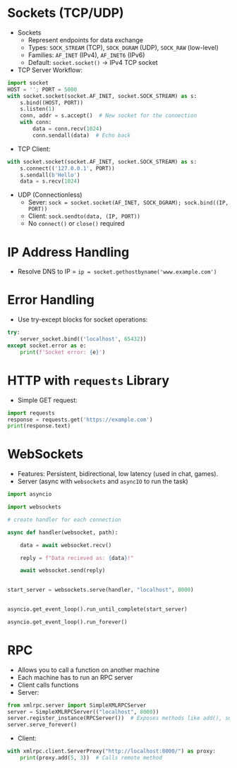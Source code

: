 # Sockets (TCP/UDP)
- Sockets
	- Represent endpoints for data exchange
	- Types: `SOCK_STREAM` (TCP), `SOCK_DGRAM` (UDP), `SOCK_RAW` (low-level)
	- Families: `AF_INET` (IPv4), `AF_INET6` (IPv6)
	- Default: `socket.socket()` $\to$ IPv4 TCP socket
- TCP Server Workflow:
``` python
import socket
HOST = ''; PORT = 5000
with socket.socket(socket.AF_INET, socket.SOCK_STREAM) as s:
    s.bind((HOST, PORT))
    s.listen(1)
    conn, addr = s.accept()  # New socket for the connection
    with conn:
        data = conn.recv(1024)
        conn.sendall(data)  # Echo back
```
- TCP Client:
``` python
with socket.socket(socket.AF_INET, socket.SOCK_STREAM) as s:
    s.connect(('127.0.0.1', PORT))
    s.sendall(b'Hello')
    data = s.recv(1024)
```
- UDP (Connectionless)
	- Sever: `sock = socket.socket(AF_INET, SOCK_DGRAM); sock.bind((IP, PORT))`
	- Client: `sock.sendto(data, (IP, PORT))`
	- No `connect()` or `close()` required
# IP Address Handling
- Resolve DNS to IP = `ip = socket.gethostbyname('www.example.com')`

# Error Handling
- Use try-except blocks for socket operations:
``` python
try:
    server_socket.bind(('localhost', 65432))
except socket.error as e:
    print(f'Socket error: {e}')
```

# HTTP with `requests` Library
- Simple GET request:
``` python
import requests
response = requests.get('https://example.com')
print(response.text)
```

# WebSockets
- Features: Persistent, bidirectional, low latency (used in chat, games).
- Server (async with `websockets` and `asyncIO` to run the task)
``` python
import asyncio

import websockets

# create handler for each connection

async def handler(websocket, path):

    data = await websocket.recv()

    reply = f"Data recieved as: {data}!"

    await websocket.send(reply)

  
start_server = websockets.serve(handler, "localhost", 8000)

  
asyncio.get_event_loop().run_until_complete(start_server)

asyncio.get_event_loop().run_forever()
```

# RPC
- Allows you to call a function on another machine
- Each machine has to run an RPC server
- Client calls functions
- Server:
```python
from xmlrpc.server import SimpleXMLRPCServer
server = SimpleXMLRPCServer(("localhost", 8000))
server.register_instance(RPCServer())  # Exposes methods like add(), subtract()
server.serve_forever()
```
- Client:
```python
with xmlrpc.client.ServerProxy("http://localhost:8000/") as proxy:
    print(proxy.add(5, 3))  # Calls remote method
```
